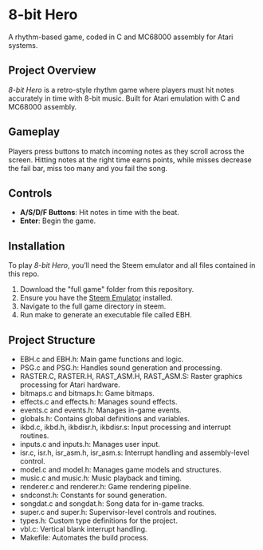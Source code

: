 # 8-bit Hero

A rhythm-based game, coded in C and MC68000 assembly for Atari systems.

## Project Overview
*8-bit Hero* is a retro-style rhythm game where players must hit notes accurately in time with 8-bit music. Built for Atari emulation with C and MC68000 assembly.

## Gameplay
Players press buttons to match incoming notes as they scroll across the screen. Hitting notes at the right time earns points, while misses decrease the fail bar, miss too many and you fail the song.

## Controls
- **A/S/D/F Buttons**: Hit notes in time with the beat.
- **Enter**: Begin the game.

## Installation
To play *8-bit Hero*, you’ll need the Steem emulator and all files contained in this repo.

1. Download the "full game" folder from this repository.
2. Ensure you have the [Steem Emulator](http://steem.atari.st/) installed.
3. Navigate to the full game directory in steem.
4. Run make to generate an executable file called EBH.

## Project Structure
- EBH.c and EBH.h: Main game functions and logic.
- PSG.c and PSG.h: Handles sound generation and processing.
- RASTER.C, RASTER.H, RAST_ASM.H, RAST_ASM.S: Raster graphics processing for Atari hardware.
- bitmaps.c and bitmaps.h: Game bitmaps.
- effects.c and effects.h: Manages sound effects.
- events.c and events.h: Manages in-game events.
- globals.h: Contains global definitions and variables.
- ikbd.c, ikbd.h, ikbdisr.h, ikbdisr.s: Input processing and interrupt routines.
- inputs.c and inputs.h: Manages user input.
- isr.c, isr.h, isr_asm.h, isr_asm.s: Interrupt handling and assembly-level control.
- model.c and model.h: Manages game models and structures.
- music.c and music.h: Music playback and timing.
- renderer.c and renderer.h: Game rendering pipeline.
- sndconst.h: Constants for sound generation.
- songdat.c and songdat.h: Song data for in-game tracks.
- super.c and super.h: Supervisor-level controls and routines.
- types.h: Custom type definitions for the project.
- vbl.c: Vertical blank interrupt handling.
- Makefile: Automates the build process.
